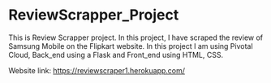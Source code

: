 # ReviewScrapper_Project
This is Review Scrapper project.
In this project, I have scraped the review
of Samsung Mobile on the Flipkart website.
In this project I am using Pivotal Cloud, Back_end using a Flask and Front_end using HTML, CSS.

Website link:  https://reviewscraper1.herokuapp.com/

